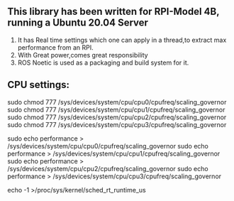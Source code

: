 
## This library has been written for RPI-Model 4B, running a Ubuntu 20.04 Server

1. It has Real time settings which one can apply in a thread,to extract max performance from an RPI.
2. With Great power,comes great responsibility
3. ROS Noetic is used as a packaging and build system for it.

## CPU settings:

sudo chmod 777 /sys/devices/system/cpu/cpu0/cpufreq/scaling_governor
sudo chmod 777 /sys/devices/system/cpu/cpu1/cpufreq/scaling_governor
sudo chmod 777 /sys/devices/system/cpu/cpu2/cpufreq/scaling_governor
sudo chmod 777 /sys/devices/system/cpu/cpu3/cpufreq/scaling_governor

sudo echo performance > /sys/devices/system/cpu/cpu0/cpufreq/scaling_governor
sudo echo performance > /sys/devices/system/cpu/cpu1/cpufreq/scaling_governor
sudo echo performance > /sys/devices/system/cpu/cpu2/cpufreq/scaling_governor
sudo echo performance > /sys/devices/system/cpu/cpu3/cpufreq/scaling_governor

echo -1 >/proc/sys/kernel/sched_rt_runtime_us